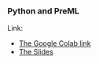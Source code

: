 ### Python and PreML

Link:
- [The Google Colab link](https://colab.research.google.com/drive/1Er9wbM3IpzlXBFkQohAzUwhBneOwF-ic)
- [The Slides](https://docs.google.com/presentation/d/1IoLW2ec-K1tKD4A0MbVSF7h2sf71mRF7AL7t8ruCcNY/edit?usp=sharing)
